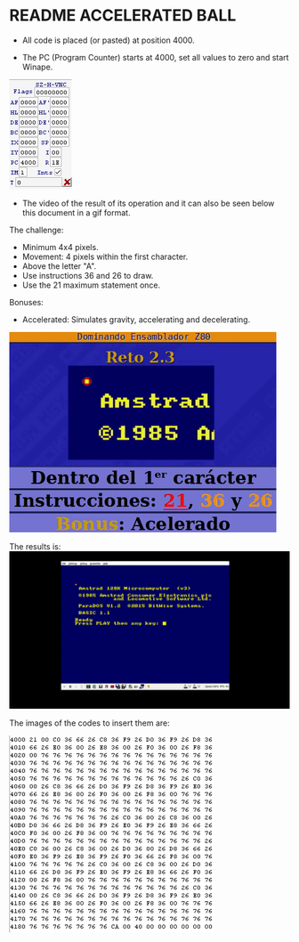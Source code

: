 # README ACCELERATED BALL

- All code is placed (or pasted) at position 4000.

- The PC (Program Counter) starts at 4000, set all values to zero and start Winape.

![](https://github.com/aggranadoss/amstradcpc-machine-code/blob/master/images/accelerated_ball/accelerated_ball.png)

- The video of the result of its operation and it can also be seen below this document in a gif format.


The challenge:

- Minimum 4x4 pixels.
- Movement: 4 pixels within the first character.
- Above the letter "A".
- Use instructions 36 and 26 to draw.
- Use the 21 maximum statement once.

Bonuses:

- Accelerated: Simulates gravity, accelerating and decelerating.

![](https://github.com/aggranadoss/amstradcpc-machine-code/blob/master/images/accelerated_ball/gifs/challenge.gif)

The results is:
![](https://github.com/aggranadoss/amstradcpc-machine-code/blob/master/images/accelerated_ball/gifs/accelerated_ball.gif)

The images of the codes to insert them are:

![](https://github.com/aggranadoss/amstradcpc-machine-code/blob/master/images/accelerated_ball/pelota_acelerada.png)